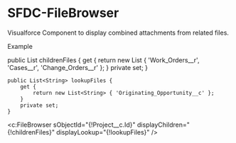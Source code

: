 # SFDC-FileBrowser
Visualforce Component to display combined attachments from related files. 

Example

  public List<String> childrenFiles {
		get {
			return new List<String> { 'Work_Orders__r', 'Cases__r', 'Change_Orders__r' };
		}
		private set;
	}
	
	public List<String> lookupFiles {
		get {
			return new List<String> { 'Originating_Opportunity__c' };
		}
		private set;
	}

<c:FileBrowser sObjectId="{!Project__c.Id}" displayChildren="{!childrenFiles}" displayLookup="{!lookupFiles}" />